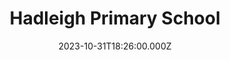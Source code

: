 ---
date: 2023-10-31T18:26:00.000Z
title: Hadleigh Primary School
latitude: 52.041165
longitude: 0.957175
category: checkin
---
